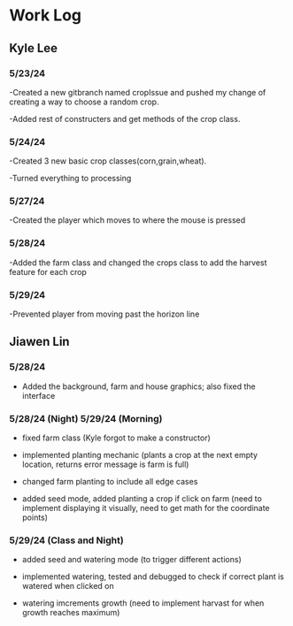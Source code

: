 # Work Log

## Kyle Lee

### 5/23/24

-Created a new gitbranch named cropIssue and pushed my change of creating a way to choose a random crop. 

-Added rest of constructers and get methods of the crop class.


### 5/24/24

-Created 3 new basic crop classes(corn,grain,wheat).

-Turned everything to processing

### 5/27/24
-Created the player which moves to where the mouse is pressed

### 5/28/24
-Added the farm class and changed the crops class to add the harvest feature for each crop

### 5/29/24
-Prevented player from moving past the horizon line

## Jiawen Lin

### 5/28/24

- Added the background, farm and house graphics; also fixed the interface

### 5/28/24 (Night) 5/29/24 (Morning)

- fixed farm class (Kyle forgot to make a constructor)

- implemented planting mechanic (plants a crop at the next empty location, returns error message is farm is full)

- changed farm planting to include all edge cases

- added seed mode, added planting a crop if click on farm (need to implement displaying it visually, need to get math for the coordinate points)

### 5/29/24 (Class and Night)

- added seed and watering mode (to trigger different actions)

- implemented watering, tested and debugged to check if correct plant is watered when clicked on

- watering imcrements growth (need to implement harvast for when growth reaches maximum)
